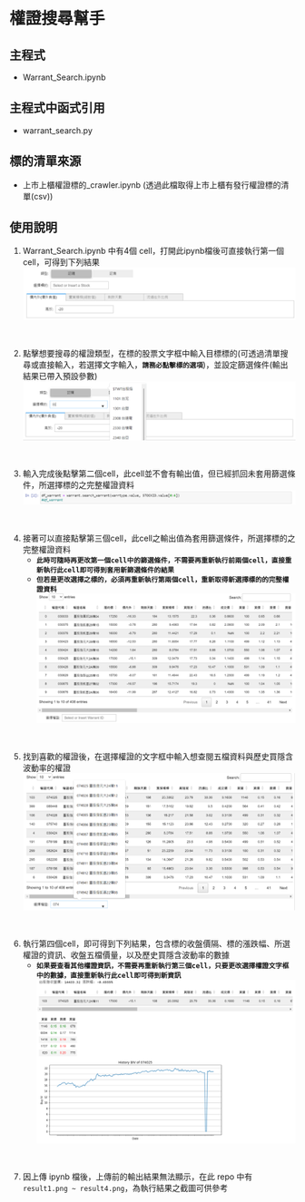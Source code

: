 # 權證搜尋幫手

## 主程式

* Warrant_Search.ipynb

## 主程式中函式引用

* warrant_search.py

## 標的清單來源

* 上市上櫃權證標的_crawler.ipynb (透過此檔取得上市上櫃有發行權證標的清單(csv))

## 使用說明
1. Warrant_Search.ipynb 中有4個 cell，打開此ipynb檔後可直接執行第一個cell，可得到下列結果
![df](docs/cell1-1.png)

<br>

2. 點擊想要搜尋的權證類型，在標的股票文字框中輸入目標標的(可透過清單搜尋或直接輸入，若選擇文字輸入，**`請務必點擊標的選項`**)，並設定篩選條件(輸出結果已帶入預設參數)
![df](docs/cell1-2.png)

<br>

3. 輸入完成後點擊第二個cell，此cell並不會有輸出值，但已經抓回未套用篩選條件，所選擇標的之完整權證資料
![df](docs/cell2.png)

<br>

4. 接著可以直接點擊第三個cell，此cell之輸出值為套用篩選條件，所選擇標的之完整權證資料
    * **`此時可隨時再更改第一個cell中的篩選條件，不需要再重新執行前兩個cell，直接重新執行此cell即可得到套用新篩選條件的結果`**
    * **`但若是更改選擇之標的，必須再重新執行第兩個cell，重新取得新選擇標的的完整權證資料`**
![df](docs/cell3-1.png)

<br>

5. 找到喜歡的權證後，在選擇權證的文字框中輸入想查閱五檔資料與歷史買隱含波動率的權證
![df](docs/cell3-2.png)

<br>

6. 執行第四個cell，即可得到下列結果，包含標的收盤價隔、標的漲跌幅、所選權證的資訊、收盤五檔價量，以及歷史買隱含波動率的數據
    * **`如果要查看其他權證資訊，不需要再重新執行第三個cell，只要更改選擇權證文字框中的數據，直接重新執行此cell即可得到新資訊`**
![df](docs/cell4.png)

<br>

7. 因上傳 ipynb 檔後，上傳前的輸出結果無法顯示，在此 repo 中有`result1.png ~ result4.png`，為執行結果之截圖可供參考
